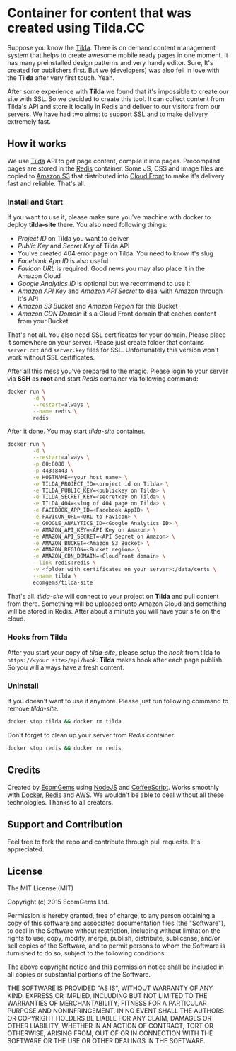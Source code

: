 # Container for content that was created using Tilda.CC

Suppose you know the [Tilda](http://tilda.cc/?lang=en). There is on demand content management system that helps to create awesome mobile ready pages in one moment. It has many preinstalled design patterns and very handy editor. Sure, It's created for publishers first. But we (developers) was also fell in love with the **Tilda** after very first touch. Yeah.

After some experience with **Tilda** we found that it's impossible to create our site with SSL. So we decided to create this tool. It can collect content from Tilda's API and store it locally in Redis and deliver to our visitors from our servers. We have had two aims: to support SSL and to make delivery extremely fast.  

## How it works

We use [Tilda](http://tilda.cc/?lang=en) API to get page content, compile it into pages. Precompiled pages are stored in the [Redis](http://redis.io/) container. Some JS, CSS and image files are copied to [Amazon S3](https://aws.amazon.com/s3/) that distributed into [Cloud Front](https://aws.amazon.com/cloudfront/) to make it's delivery fast and reliable. That's all.  

### Install and Start

If you want to use it, please make sure you've machine with docker to deploy **tilda-site** there. You also need following things:

- *Project ID* on Tilda you want to deliver
- *Public Key* and *Secret Key* of Tilda API
- You've created 404 error page on Tilda. You need to know it's slug
- *Facebook App ID* is also useful
- *Favicon URL* is required. Good news you may also place it in the Amazon Cloud
- *Google Analytics ID* is optional but we recommend to use it
- *Amazon API Key*  and *Amazon API Secret* to deal with Amazon through it's API
- *Amazon S3 Bucket* and *Amazon Region* for this Bucket
- *Amazon CDN Domain* it's a Cloud Front domain that caches content from your Bucket

That's not all. You also need SSL certificates for your domain. Please place it somewhere on your server. Please just create folder that contains ``server.crt`` and ``server.key`` files for SSL. Unfortunately this version won't work without SSL certificates.  

After all this mess you've prepared to the magic. Please login to your server via **SSH** as **root** and start *Redis* container via following command:

```bash
docker run \
        -d \
        --restart=always \
        --name redis \
        redis
```

After it done. You may start *tilda-site* container.

```bash
docker run \
        -d \
        --restart=always \
        -p 80:8080 \
        -p 443:8443 \
        -e HOSTNAME=<your host name> \
        -e TILDA_PROJECT_ID=<project id on Tilda> \
        -e TILDA_PUBLIC_KEY=<publickey on Tilda> \
        -e TILDA_SECRET_KEY=<secretkey on Tilda> \
        -e TILDA_404=<slug of 404 page on Tilda> \
        -e FACEBOOK_APP_ID=<Facebook AppID> \
        -e FAVICON_URL=<URL to Favicon> \
        -e GOOGLE_ANALYTICS_ID=<Google Analytics ID> \
        -e AMAZON_API_KEY=<API Key on Amazon> \
        -e AMAZON_API_SECRET=<API Secret on Amazon> \
        -e AMAZON_BUCKET=<Amazon S3 Bucket> \
        -e AMAZON_REGION=<Bucket region> \
        -e AMAZON_CDN_DOMAIN=<CloudFront domain> \
        --link redis:redis \
        -v <folder with certificates on your server>:/data/certs \
        --name tilda \
        ecomgems/tilda-site
```

That's all. *tilda-site* will connect to your project on **Tilda** and pull content from there. Something will be uploaded onto Amazon Cloud and something will be stored in Redis. After about a minute you will have your site on the cloud. 

### Hooks from Tilda

After you start your copy of *tilda-site*, please setup the *hook* from tilda to ``https://<your site>/api/hook``. **Tilda** makes hook after each page publish. So you will always have a fresh content.

### Uninstall

If you doesn't want to use it anymore. Please just run following command to remove *tilda-site*.

```bash
docker stop tilda && docker rm tilda
```

Don't forget to clean up your server from *Redis* container.

```bash
docker stop redis && docker rm redis
```

## Credits

Created by [EcomGems](http://www.ecomgems.com) using [NodeJS](https://nodejs.org/en/) and [CoffeeScript](http://coffeescript.org/).
Works smoothly with [Docker](https://www.docker.com/), [Redis](http://redis.io/) and [AWS](https://aws.amazon.com/).
We wouldn't be able to deal without all these technologies.
Thanks to all creators.

## Support and Contribution

Feel free to fork the repo and contribute through pull requests. It's appreciated.

## License

The MIT License (MIT)

Copyright (c) 2015 EcomGems Ltd.

Permission is hereby granted, free of charge, to any person obtaining a copy
of this software and associated documentation files (the "Software"), to deal
in the Software without restriction, including without limitation the rights
to use, copy, modify, merge, publish, distribute, sublicense, and/or sell
copies of the Software, and to permit persons to whom the Software is
furnished to do so, subject to the following conditions:

The above copyright notice and this permission notice shall be included in all
copies or substantial portions of the Software.

THE SOFTWARE IS PROVIDED "AS IS", WITHOUT WARRANTY OF ANY KIND, EXPRESS OR
IMPLIED, INCLUDING BUT NOT LIMITED TO THE WARRANTIES OF MERCHANTABILITY,
FITNESS FOR A PARTICULAR PURPOSE AND NONINFRINGEMENT. IN NO EVENT SHALL THE
AUTHORS OR COPYRIGHT HOLDERS BE LIABLE FOR ANY CLAIM, DAMAGES OR OTHER
LIABILITY, WHETHER IN AN ACTION OF CONTRACT, TORT OR OTHERWISE, ARISING FROM,
OUT OF OR IN CONNECTION WITH THE SOFTWARE OR THE USE OR OTHER DEALINGS IN THE
SOFTWARE.
